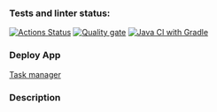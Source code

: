 ### Tests and linter status:
[![Actions Status](https://github.com/AlexSekret/java-project-99/actions/workflows/hexlet-check.yml/badge.svg)](https://github.com/AlexSekret/java-project-99/actions) [![Quality gate](https://sonarcloud.io/api/project_badges/quality_gate?project=AlexSekret_java-project-99)](https://sonarcloud.io/summary/new_code?id=AlexSekret_java-project-99) [![Java CI with Gradle](https://github.com/AlexSekret/java-project-99/actions/workflows/gradle.yml/badge.svg?branch=main)](https://github.com/AlexSekret/java-project-99/actions/workflows/gradle.yml)

### Deploy App
[Task manager](https://task-manager-7ylq.onrender.com)

### Description

